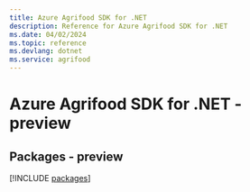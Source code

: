 ```yaml
---
title: Azure Agrifood SDK for .NET
description: Reference for Azure Agrifood SDK for .NET
ms.date: 04/02/2024
ms.topic: reference
ms.devlang: dotnet
ms.service: agrifood
---
```

# Azure Agrifood SDK for .NET - preview
## Packages - preview
[!INCLUDE [packages](agrifood-index.md)]